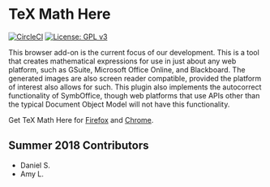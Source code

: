 TeX Math Here
=============
[![CircleCI](https://circleci.com/gh/mathaddons/tex-math-here.svg?style=shield)](https://circleci.com/gh/mathaddons/tex-math-here)
[![License: GPL v3](https://img.shields.io/badge/License-GPLv3-blue.svg)](https://www.gnu.org/licenses/gpl-3.0)

This browser add-on is the current focus of our development. This is a tool that
creates mathematical expressions for use in just about any web platform, such as
GSuite, Microsoft Office Online, and Blackboard. The generated images are also
screen reader compatible, provided the platform of interest also allows for
such. This plugin also implements the autocorrect functionality of SymbOffice,
though web platforms that use APIs other than the typical Document Object Model
will not have this functionality.

Get TeX Math Here for
[Firefox](https://addons.mozilla.org/en-US/firefox/addon/tex-math-here/)
and
[Chrome](https://chrome.google.com/webstore/detail/tex-math-here/gopfokpflndblbooehdbffnnjmnegeph).

## Summer 2018 Contributors
 - Daniel S.
 - Amy L.
